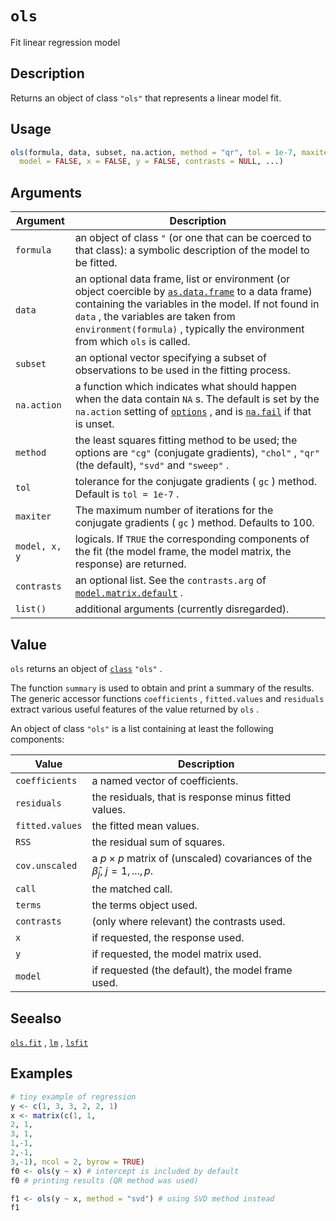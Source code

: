 # `ols`

Fit linear regression model


## Description

Returns an object of class `"ols"` that represents a linear model fit.


## Usage

```r
ols(formula, data, subset, na.action, method = "qr", tol = 1e-7, maxiter = 100,
  model = FALSE, x = FALSE, y = FALSE, contrasts = NULL, ...)
```


## Arguments

Argument      |Description
------------- |----------------
`formula`     |     an object of class `"` (or one that can be coerced to that class): a symbolic description of the model to be fitted.
`data`     |     an optional data frame, list or environment (or object coercible by [`as.data.frame`](#as.data.frame) to a data frame) containing the variables in the model. If not found in `data` , the variables are taken from  `environment(formula)` , typically the environment from which `ols`  is called.
`subset`     |     an optional vector specifying a subset of observations to be used in the fitting process.
`na.action`     |     a function which indicates what should happen when the data contain `NA` s. The default is set by the `na.action` setting of  [`options`](#options) , and is [`na.fail`](#na.fail) if that is unset.
`method`     |     the least squares fitting method to be used; the options are `"cg"`  (conjugate gradients), `"chol"` , `"qr"` (the default), `"svd"` and  `"sweep"` .
`tol`     |     tolerance for the conjugate gradients ( `gc` ) method. Default is  `tol = 1e-7` .
`maxiter`     |     The maximum number of iterations for the conjugate gradients ( `gc` ) method. Defaults to 100.
`model, x, y`     |     logicals.  If `TRUE` the corresponding components of the fit (the model frame, the model matrix, the response) are returned.
`contrasts`     |     an optional list. See the `contrasts.arg` of  [`model.matrix.default`](#model.matrix.default) .
`list()`     |     additional arguments (currently disregarded).


## Value

`ols` returns an object of [`class`](#class)  `"ols"` .
 
 The function `summary` is used to obtain and print a summary of the
 results.  The generic accessor functions `coefficients` , `fitted.values` 
 and `residuals` extract various useful features of the value returned by `ols` .
 
 An object of class `"ols"` is a list containing at least the
 following components:
 
  
Value      |Description
------------- |----------------
`coefficients`     |  a named vector of coefficients.
`residuals`     |   the residuals, that is response minus fitted values.
`fitted.values`     |   the fitted mean values.
`RSS`     |  the residual sum of squares.
`cov.unscaled`     |   a $p \times p$ matrix of (unscaled) covariances of the $\hat{\beta}_{j}$, $j = 1,...,p$.
`call`     |  the matched call.
`terms`     |  the terms object used.
`contrasts`     | (only where relevant) the contrasts used.
`x`     |  if requested, the response used.
`y`     | if requested, the model matrix used.
`model`     |  if requested (the default), the model frame used.



## Seealso

[`ols.fit`](#ols.fit) , [`lm`](#lm) , [`lsfit`](#lsfit)


## Examples

```r
# tiny example of regression
y <- c(1, 3, 3, 2, 2, 1)
x <- matrix(c(1, 1,
2, 1,
3, 1,
1,-1,
2,-1,
3,-1), ncol = 2, byrow = TRUE)
f0 <- ols(y ~ x) # intercept is included by default
f0 # printing results (QR method was used)

f1 <- ols(y ~ x, method = "svd") # using SVD method instead
f1
```


